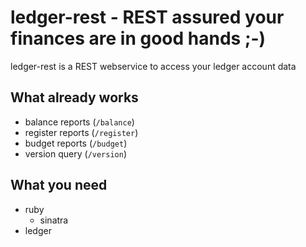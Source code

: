 # ledger-rest - REST assured your finances are in good hands ;-)

ledger-rest is a REST webservice to access your ledger account data

## What already works

* balance reports (``/balance``)
* register reports (``/register``)
* budget reports (``/budget``)
* version query (``/version``)

## What you need

* ruby
  * sinatra
* ledger

